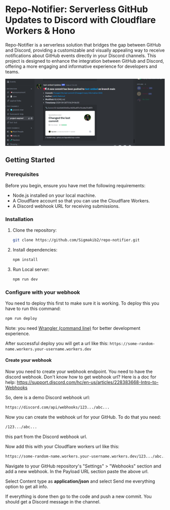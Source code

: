 # Repo-Notifier: Serverless GitHub Updates to Discord with Cloudflare Workers & Hono

Repo-Notifier is a serverless solution that bridges the gap between GitHub and Discord, providing a customizable and visually appealing way to receive notifications about GitHub events directly in your Discord channels. This project is designed to enhance the integration between GitHub and Discord, offering a more engaging and informative experience for developers and teams.

![discord announcement in a channel on change of github repository](https://raw.githubusercontent.com/Sigmakib2/repo-notifier/main/repo-notifier.png "github webhook information on discord using cloudflare workers and hono")

## Getting Started

### Prerequisites

Before you begin, ensure you have met the following requirements:

- Node.js installed on your local machine.
- A Cloudflare account so that you can use the Cloudflare Workers.
- A Discord webhook URL for receiving submissions.

### Installation

1. Clone the repository:

   ```sh
   git clone https://github.com/Sigmakib2/repo-notifier.git
2. Install dependencies:

    ```sh
    npm install
3. Run Local server:
    ```sh
    npm run dev
### Configure with your webhook

You need to deploy this first to make sure it is working. To deploy this you have to run this command:

```sh
npm run deploy
```
Note: you need [Wrangler (command line)](https://developers.cloudflare.com/workers/wrangler/) for better development experience.

After successful deploy you will get a url like this: ```https://some-random-name.workers.your-username.workers.dev```

#### Create your webhook

Now you need to create your webhook endpoint. You need to have the discord webhook. Don't know how to get webhook url? Here is a doc for help:
https://support.discord.com/hc/en-us/articles/228383668-Intro-to-Webhooks

So, dere is a demo Discord webhook url:

```sh
https://discord.com/api/webhooks/123.../abc...
```
Now you can create the webhook url for your GitHub. To do that you need:

```sh
/123.../abc...
```
this part from the Discord webhook url.

Now add this with your Cloudflare workers url like this:

```sh
https://some-random-name.workers.your-username.workers.dev/123.../abc...
```
Navigate to your GitHub repository's "Settings" > "Webhooks" section and add a new webhook. In the Payload URL section paste the above url.

Select Content type as **application/json** and select Send me everything option to get all info.

If everything is done then go to the code and push a new commit. You should get a Discord message in the channel.